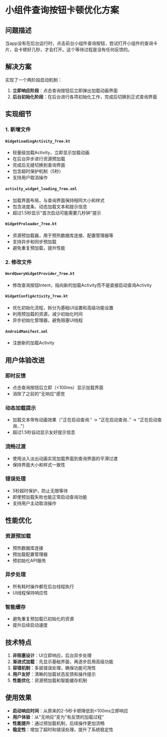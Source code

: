 # 小组件查询按钮卡顿优化方案

## 问题描述
当app没有在后台运行时，点击前台小组件查询按钮，尝试打开小组件的查询卡片，会卡顿好几秒，才会打开。这个等待过程是没有任何反馈的。

## 解决方案
实现了一个两阶段启动机制：
1. **立即响应阶段**：点击查询按钮后立即弹出加载动画界面
2. **后台初始化阶段**：在后台进行各项初始化工作，完成后切换到正式查询界面

## 实现细节

### 1. 新增文件

#### `WidgetLoadingActivity_7ree.kt`
- 轻量级加载Activity，立即显示加载动画
- 在后台异步进行资源预加载
- 完成后无缝切换到查询界面
- 包含超时保护机制（5秒）
- 支持用户取消操作

#### `activity_widget_loading_7ree.xml`
- 加载界面布局，与查询界面保持相同大小和样式
- 包含进度条、动态加载文本和提示信息
- 超过1.5秒显示"首次启动可能需要几秒钟"提示

#### `WidgetPreloader_7ree.kt`
- 资源预加载器，用于预热数据库连接、配置管理器等
- 支持异步和同步预加载
- 避免重复预加载，提升性能

### 2. 修改文件

#### `WordQueryWidgetProvider_7ree.kt`
- 修改查询按钮Intent，指向新的加载Activity而不是直接启动查询Activity

#### `WidgetConfigActivity_7ree.kt`
- 优化初始化流程，拆分为基础UI设置和高级功能设置
- 利用预加载的资源，减少初始化时间
- 异步初始化管理器，避免阻塞UI线程

#### `AndroidManifest.xml`
- 注册新的加载Activity

## 用户体验改进

### 即时反馈
- 点击查询按钮后立即（<100ms）显示加载界面
- 消除了之前的"无响应"感觉

### 动态加载提示
- 加载文本带有动画效果（"正在启动查询." → "正在启动查询.." → "正在启动查询..."）
- 超过1.5秒自动显示友好提示信息

### 流畅过渡
- 使用淡入淡出动画实现加载界面到查询界面的平滑过渡
- 保持界面大小和样式一致性

### 错误处理
- 5秒超时保护，防止无限等待
- 即使预加载失败也能正常启动查询功能
- 支持用户主动取消操作

## 性能优化

### 资源预加载
- 预热数据库连接
- 预加载配置管理器
- 预初始化API服务

### 异步处理
- 所有耗时操作都在后台线程执行
- UI线程保持响应性

### 智能缓存
- 避免重复预加载已初始化的资源
- 提升后续启动速度

## 技术特点

1. **非阻塞设计**：UI立即响应，后台异步处理
2. **渐进式加载**：先显示基础界面，再逐步启用高级功能
3. **容错机制**：多层错误处理，确保功能可用性
4. **用户友好**：清晰的加载状态反馈和操作提示
5. **性能优化**：资源预加载和智能缓存机制

## 使用效果

- **启动响应时间**：从原来的2-5秒卡顿降低到<100ms立即响应
- **用户体验**：从"无响应"变为"有反馈的加载过程"
- **性能提升**：通过预加载机制，后续操作更加流畅
- **稳定性**：增加了超时和错误处理，提升了系统稳定性